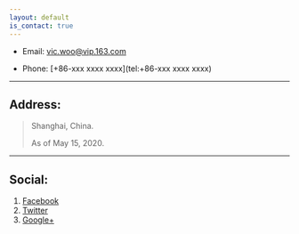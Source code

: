 ```yaml
---
layout: default
is_contact: true
---
```


* Email: [vic.woo@vip.163.com](mailto:vic.woo@vip.163.com)

* Phone: [+86-xxx xxxx xxxx](tel:+86-xxx xxxx xxxx)

---

## Address:

> Shanghai, China. 
>
> As of May 15, 2020.

---

## Social:

1. [Facebook](#)
2. [Twitter](#)
3. [Google+](#)
